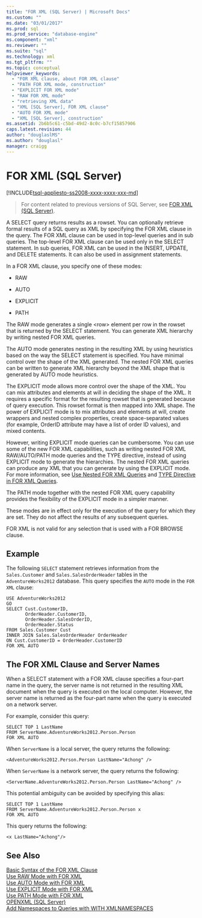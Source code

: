```yaml
---
title: "FOR XML (SQL Server) | Microsoft Docs"
ms.custom: ""
ms.date: "03/01/2017"
ms.prod: sql
ms.prod_service: "database-engine"
ms.component: "xml"
ms.reviewer: ""
ms.suite: "sql"
ms.technology: xml
ms.tgt_pltfrm: ""
ms.topic: conceptual
helpviewer_keywords: 
  - "FOR XML clause, about FOR XML clause"
  - "PATH FOR XML mode, construction"
  - "EXPLICIT FOR XML mode"
  - "RAW FOR XML mode"
  - "retrieving XML data"
  - "XML [SQL Server], FOR XML clause"
  - "AUTO FOR XML mode"
  - "XML [SQL Server], construction"
ms.assetid: 2b6b5c61-c5bd-49d2-8c0c-b7cf15857906
caps.latest.revision: 44
author: "douglaslMS"
ms.author: "douglasl"
manager: craigg
---
```

# FOR XML (SQL Server)
[!INCLUDE[tsql-appliesto-ss2008-xxxx-xxxx-xxx-md](../../includes/tsql-appliesto-ss2008-xxxx-xxxx-xxx-md.md)]
 > For content related to previous versions of SQL Server, see [FOR XML (SQL Server)](https://msdn.microsoft.com/en-US/library/ms178107(SQL.120).aspx).

  A SELECT query returns results as a rowset. You can optionally retrieve formal results of a SQL query as XML by specifying the FOR XML clause in the query. The FOR XML clause can be used in top-level queries and in sub queries. The top-level FOR XML clause can be used only in the SELECT statement. In sub queries, FOR XML can be used in the INSERT, UPDATE, and DELETE statements. It can also be used in assignment statements.  
  
 In a FOR XML clause, you specify one of these modes:  
  
-   RAW  
  
-   AUTO  
  
-   EXPLICIT  
  
-   PATH  
  
 The RAW mode generates a single \<row> element per row in the rowset that is returned by the SELECT statement. You can generate XML hierarchy by writing nested FOR XML queries.  
  
 The AUTO mode generates nesting in the resulting XML by using heuristics based on the way the SELECT statement is specified. You have minimal control over the shape of the XML generated. The nested FOR XML queries can be written to generate XML hierarchy beyond the XML shape that is generated by AUTO mode heuristics.  
  
 The EXPLICIT mode allows more control over the shape of the XML. You can mix attributes and elements at will in deciding the shape of the XML. It requires a specific format for the resulting rowset that is generated because of query execution. This rowset format is then mapped into XML shape. The power of EXPLICIT mode is to mix attributes and elements at will, create wrappers and nested complex properties, create space-separated values (for example, OrderID attribute may have a list of order ID values), and mixed contents.  
  
 However, writing EXPLICIT mode queries can be cumbersome. You can use some of the new FOR XML capabilities, such as writing nested FOR XML RAW/AUTO/PATH mode queries and the TYPE directive, instead of using EXPLICIT mode to generate the hierarchies. The nested FOR XML queries can produce any XML that you can generate by using the EXPLICIT mode. For more information, see [Use Nested FOR XML Queries](../../relational-databases/xml/use-nested-for-xml-queries.md) and [TYPE Directive in FOR XML Queries](../../relational-databases/xml/type-directive-in-for-xml-queries.md).  
  
 The PATH mode together with the nested FOR XML query capability provides the flexibility of the EXPLICIT mode in a simpler manner.  
  
 These modes are in effect only for the execution of the query for which they are set. They do not affect the results of any subsequent queries.  
  
 FOR XML is not valid for any selection that is used with a FOR BROWSE clause.  
  
## Example  
 The following `SELECT` statement retrieves information from the `Sales.Customer` and `Sales.SalesOrderHeader` tables in the `AdventureWorks2012` database. This query specifies the `AUTO` mode in the `FOR XML` clause:  
  
```  
USE AdventureWorks2012  
GO  
SELECT Cust.CustomerID,   
       OrderHeader.CustomerID,  
       OrderHeader.SalesOrderID,   
       OrderHeader.Status  
FROM Sales.Customer Cust   
INNER JOIN Sales.SalesOrderHeader OrderHeader  
ON Cust.CustomerID = OrderHeader.CustomerID  
FOR XML AUTO  
```  
  
## The FOR XML Clause and Server Names  
 When a SELECT statement with a FOR XML clause specifies a four-part name in the query, the server name is not returned in the resulting XML document when the query is executed on the local computer. However, the server name is returned as the four-part name when the query is executed on a network server.  
  
 For example, consider this query:  
  
```  
SELECT TOP 1 LastName  
FROM ServerName.AdventureWorks2012.Person.Person  
FOR XML AUTO  
```  
  
 When `ServerName` is a local server, the query returns the following:  
  
```  
<AdventureWorks2012.Person.Person LastName="Achong" />  
```  
  
 When `ServerName` is a network server, the query returns the following:  
  
```  
<ServerName.AdventureWorks2012.Person.Person LastName="Achong" />  
```  
  
 This potential ambiguity can be avoided by specifying this alias:  
  
```  
SELECT TOP 1 LastName  
FROM ServerName.AdventureWorks2012.Person.Person x  
FOR XML AUTO   
```  
  
 This query returns the following:  
  
```  
<x LastName="Achong"/>  
```  
  
## See Also  
 [Basic Syntax of the FOR XML Clause](../../relational-databases/xml/basic-syntax-of-the-for-xml-clause.md)   
 [Use RAW Mode with FOR XML](../../relational-databases/xml/use-raw-mode-with-for-xml.md)   
 [Use AUTO Mode with FOR XML](../../relational-databases/xml/use-auto-mode-with-for-xml.md)   
 [Use EXPLICIT Mode with FOR XML](../../relational-databases/xml/use-explicit-mode-with-for-xml.md)   
 [Use PATH Mode with FOR XML](../../relational-databases/xml/use-path-mode-with-for-xml.md)   
 [OPENXML &#40;SQL Server&#41;](../../relational-databases/xml/openxml-sql-server.md)   
 [Add Namespaces to Queries with WITH XMLNAMESPACES](../../relational-databases/xml/add-namespaces-to-queries-with-with-xmlnamespaces.md)  
  
  
